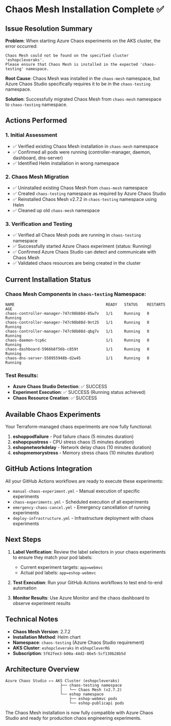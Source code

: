 # Chaos Mesh Installation Complete ✅

## Issue Resolution Summary

**Problem**: When starting Azure Chaos experiments on the AKS cluster, the error occurred:
```
Chaos Mesh could not be found on the specified cluster 'eshopcleveraks'. 
Please ensure that Chaos Mesh is installed in the expected 'chaos-testing' namespace.
```

**Root Cause**: Chaos Mesh was installed in the `chaos-mesh` namespace, but Azure Chaos Studio specifically requires it to be in the `chaos-testing` namespace.

**Solution**: Successfully migrated Chaos Mesh from `chaos-mesh` namespace to `chaos-testing` namespace.

## Actions Performed

### 1. Initial Assessment
- ✅ Verified existing Chaos Mesh installation in `chaos-mesh` namespace
- ✅ Confirmed all pods were running (controller-manager, daemon, dashboard, dns-server)
- ✅ Identified Helm installation in wrong namespace

### 2. Chaos Mesh Migration
- ✅ Uninstalled existing Chaos Mesh from `chaos-mesh` namespace
- ✅ Created `chaos-testing` namespace as required by Azure Chaos Studio
- ✅ Reinstalled Chaos Mesh v2.7.2 in `chaos-testing` namespace using Helm
- ✅ Cleaned up old `chaos-mesh` namespace

### 3. Verification and Testing
- ✅ Verified all Chaos Mesh pods are running in `chaos-testing` namespace
- ✅ Successfully started Azure Chaos experiment (status: Running)
- ✅ Confirmed Azure Chaos Studio can detect and communicate with Chaos Mesh
- ✅ Validated chaos resources are being created in the cluster

## Current Installation Status

### Chaos Mesh Components in `chaos-testing` Namespace:
```
NAME                                        READY   STATUS    RESTARTS   AGE
chaos-controller-manager-747c98b88d-85w7v   1/1     Running   0          Running
chaos-controller-manager-747c98b88d-9nt25   1/1     Running   0          Running
chaos-controller-manager-747c98b88d-qbg7v   1/1     Running   0          Running
chaos-daemon-tcp6c                          1/1     Running   0          Running
chaos-dashboard-5966b8f56b-c859t            1/1     Running   0          Running
chaos-dns-server-558955948b-d2w45           1/1     Running   0          Running
```

### Test Results:
- **Azure Chaos Studio Detection**: ✅ SUCCESS
- **Experiment Execution**: ✅ SUCCESS (Running status achieved)
- **Chaos Resource Creation**: ✅ SUCCESS

## Available Chaos Experiments

Your Terraform-managed chaos experiments are now fully functional:

1. **eshoppodfailure** - Pod failure chaos (5 minutes duration)
2. **eshopcpustress** - CPU stress chaos (5 minutes duration)  
3. **eshopnetworkdelay** - Network delay chaos (10 minutes duration)
4. **eshopmemorystress** - Memory stress chaos (10 minutes duration)

## GitHub Actions Integration

All your GitHub Actions workflows are ready to execute these experiments:

- `manual-chaos-experiment.yml` - Manual execution of specific experiments
- `chaos-experiments.yml` - Scheduled execution of all experiments
- `emergency-chaos-cancel.yml` - Emergency cancellation of running experiments
- `deploy-infrastructure.yml` - Infrastructure deployment with chaos experiments

## Next Steps

1. **Label Verification**: Review the label selectors in your chaos experiments to ensure they match your pod labels:
   - Current experiment targets: `app=webmvc`
   - Actual pod labels: `app=eshop-webmvc`

2. **Test Execution**: Run your GitHub Actions workflows to test end-to-end automation

3. **Monitor Results**: Use Azure Monitor and the chaos dashboard to observe experiment results

## Technical Notes

- **Chaos Mesh Version**: 2.7.2
- **Installation Method**: Helm chart
- **Namespace**: `chaos-testing` (Azure Chaos Studio requirement)
- **AKS Cluster**: `eshopcleveraks` in `eShopCleverRG`
- **Subscription**: `5f62fee3-b00a-44d2-86e5-5cf130b28b5d`

## Architecture Overview

```
Azure Chaos Studio ←→ AKS Cluster (eshopcleveraks)
                        ├── chaos-testing namespace
                        │   └── Chaos Mesh (v2.7.2)
                        └── eshop namespace
                            ├── eshop-webmvc pods
                            └── eshop-publicapi pods
```

The Chaos Mesh installation is now fully compatible with Azure Chaos Studio and ready for production chaos engineering experiments.
